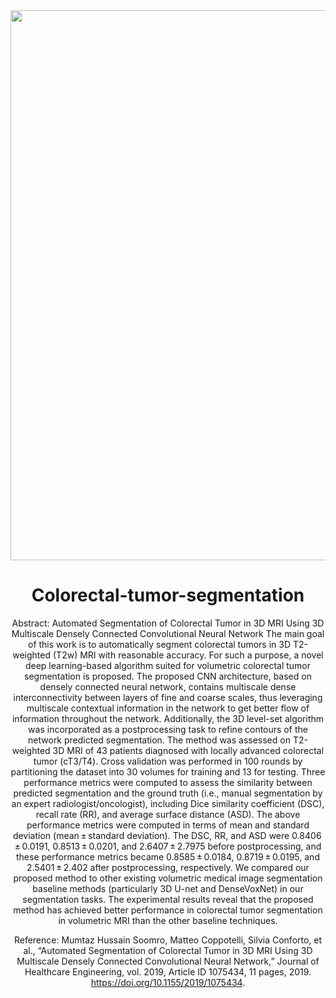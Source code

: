 <div align=center><img width="950" height="880" src="https://github.com/mhsoomro28/Colorectal-tumor-segmentation/blob/master/Figure%202%20(proposed%20method%20block%20diagram).jpg"/> 


# Colorectal-tumor-segmentation
Abstract: Automated Segmentation of Colorectal Tumor in 3D MRI Using 3D Multiscale Densely Connected Convolutional Neural Network
The main goal of this work is to automatically segment colorectal tumors in 3D T2-weighted (T2w) MRI with reasonable accuracy. For such a purpose, a novel deep learning-based algorithm suited for volumetric colorectal tumor segmentation is proposed. The proposed CNN architecture, based on densely connected neural network, contains multiscale dense interconnectivity between layers of fine and coarse scales, thus leveraging multiscale contextual information in the network to get better flow of information throughout the network. Additionally, the 3D level-set algorithm was incorporated as a postprocessing task to refine contours of the network predicted segmentation. The method was assessed on T2-weighted 3D MRI of 43 patients diagnosed with locally advanced colorectal tumor (cT3/T4). Cross validation was performed in 100 rounds by partitioning the dataset into 30 volumes for training and 13 for testing. Three performance metrics were computed to assess the similarity between predicted segmentation and the ground truth (i.e., manual segmentation by an expert radiologist/oncologist), including Dice similarity coefficient (DSC), recall rate (RR), and average surface distance (ASD). The above performance metrics were computed in terms of mean and standard deviation (mean ± standard deviation). The DSC, RR, and ASD were 0.8406 ± 0.0191, 0.8513 ± 0.0201, and 2.6407 ± 2.7975 before postprocessing, and these performance metrics became 0.8585 ± 0.0184, 0.8719 ± 0.0195, and 2.5401 ± 2.402 after postprocessing, respectively. We compared our proposed method to other existing volumetric medical image segmentation baseline methods (particularly 3D U-net and DenseVoxNet) in our segmentation tasks. The experimental results reveal that the proposed method has achieved better performance in colorectal tumor segmentation in volumetric MRI than the other baseline techniques.




Reference: Mumtaz Hussain Soomro, Matteo Coppotelli, Silvia Conforto, et al., “Automated Segmentation of Colorectal Tumor in 3D MRI Using 3D Multiscale Densely Connected Convolutional Neural Network,” Journal of Healthcare Engineering, vol. 2019, Article ID 1075434, 11 pages, 2019. https://doi.org/10.1155/2019/1075434.

